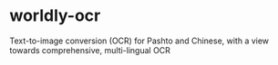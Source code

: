 # worldly-ocr
Text-to-image conversion (OCR) for Pashto and Chinese, with a view towards comprehensive, multi-lingual OCR
